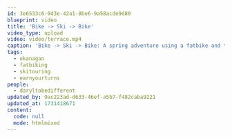```yaml
---
id: 3e6533c6-943e-42a1-8be6-9a58acde9d80
blueprint: video
title: 'Bike -> Ski -> Bike'
video_type: upload
video: video/terrace.mp4
caption: 'Bike -> Ski -> Bike: A spring adventure using a fatbike and touring skis to summit nearby Terrace Mountain.'
tags:
  - okanagan
  - fatbiking
  - skitouring
  - earnyourturns
people:
  - daryltobedifferent
updated_by: 9ac223ad-d633-46ef-a5b7-f482caba9221
updated_at: 1731418671
content:
  code: null
  mode: htmlmixed
---
```

